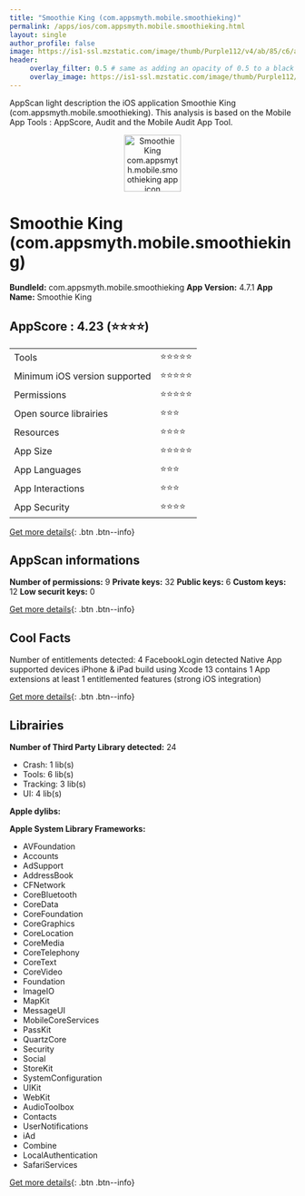 ```yaml
---
title: "Smoothie King (com.appsmyth.mobile.smoothieking)"
permalink: /apps/ios/com.appsmyth.mobile.smoothieking.html
layout: single
author_profile: false
image: https://is1-ssl.mzstatic.com/image/thumb/Purple112/v4/ab/85/c6/ab85c691-1c81-3adb-d032-172edb960e61/AppIcon-1x_U007emarketing-0-7-0-85-220.png/512x512bb.jpg
header: 
     overlay_filter: 0.5 # same as adding an opacity of 0.5 to a black background
     overlay_image: https://is1-ssl.mzstatic.com/image/thumb/Purple112/v4/ab/85/c6/ab85c691-1c81-3adb-d032-172edb960e61/AppIcon-1x_U007emarketing-0-7-0-85-220.png/512x512bb.jpg
---
```

AppScan light description the iOS application Smoothie King (com.appsmyth.mobile.smoothieking). This analysis is based on the Mobile App Tools : AppScore, Audit and the Mobile Audit App Tool.

  
  
<div style="text-align: center;"><img src="https://is1-ssl.mzstatic.com/image/thumb/Purple112/v4/ab/85/c6/ab85c691-1c81-3adb-d032-172edb960e61/AppIcon-1x_U007emarketing-0-7-0-85-220.png/512x512bb.jpg" width="100" height="100" alt="Smoothie King com.appsmyth.mobile.smoothieking app icon"></div>  
  
# Smoothie King (com.appsmyth.mobile.smoothieking)

**BundleId:** com.appsmyth.mobile.smoothieking
**App Version:** 4.7.1
**App Name:** Smoothie King


## AppScore : 4.23 (⭐️⭐️⭐️⭐️) 

<table>
<tr><td> Tools </td><td> ⭐️⭐️⭐️⭐️⭐️ </td></tr>
<tr><td> Minimum iOS version supported </td><td> ⭐️⭐️⭐️⭐️⭐️ </td></tr>
<tr><td> Permissions </td><td> ⭐️⭐️⭐️⭐️⭐️ </td></tr>
<tr><td> Open source librairies </td><td> ⭐️⭐️⭐️ </td></tr>
<tr><td> Resources </td><td> ⭐️⭐️⭐️⭐️ </td></tr>
<tr><td> App Size </td><td> ⭐️⭐️⭐️⭐️⭐️ </td></tr>
<tr><td> App Languages </td><td> ⭐️⭐️⭐️ </td></tr>
<tr><td> App Interactions </td><td> ⭐️⭐️⭐️ </td></tr>
<tr><td> App Security </td><td> ⭐️⭐️⭐️⭐️ </td></tr>
</table>

[Get more details](/pricing.html){: .btn .btn--info}  
  
## AppScan informations 

**Number of permissions:** 9
**Private keys:** 32
**Public keys:** 6
**Custom keys:** 12
**Low securit keys:** 0
  
[Get more details](/pricing.html){: .btn .btn--info}

## Cool Facts

Number of entitlements detected: 4
FacebookLogin detected
Native App
supported devices iPhone & iPad
build using Xcode 13
contains 1 App extensions
at least 1 entitlemented features (strong iOS integration)
  
[Get more details](/pricing.html){: .btn .btn--info}

## Librairies 
**Number of Third Party Library detected:** 24
- Crash: 1 lib(s)
- Tools: 6 lib(s)
- Tracking: 3 lib(s)
- UI: 4 lib(s)

**Apple dylibs:**


**Apple System Library Frameworks:**
- AVFoundation
- Accounts
- AdSupport
- AddressBook
- CFNetwork
- CoreBluetooth
- CoreData
- CoreFoundation
- CoreGraphics
- CoreLocation
- CoreMedia
- CoreTelephony
- CoreText
- CoreVideo
- Foundation
- ImageIO
- MapKit
- MessageUI
- MobileCoreServices
- PassKit
- QuartzCore
- Security
- Social
- StoreKit
- SystemConfiguration
- UIKit
- WebKit
- AudioToolbox
- Contacts
- UserNotifications
- iAd
- Combine
- LocalAuthentication
- SafariServices


  
[Get more details](/pricing.html){: .btn .btn--info}

